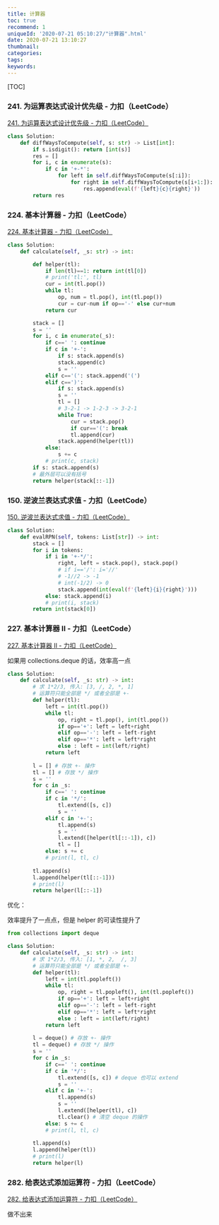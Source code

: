 ```yaml
---
title: 计算器
toc: true
recommend: 1
uniqueId: '2020-07-21 05:10:27/"计算器".html'
date: 2020-07-21 13:10:27
thumbnail:
categories:
tags:
keywords:
---
```


[TOC]

<!--more-->

### 241. 为运算表达式设计优先级 - 力扣（LeetCode）

[241. 为运算表达式设计优先级 - 力扣（LeetCode）](https://leetcode-cn.com/problems/different-ways-to-add-parentheses/)

```python
class Solution:
    def diffWaysToCompute(self, s: str) -> List[int]:
        if s.isdigit(): return [int(s)]
        res = []
        for i, c in enumerate(s):
            if c in '+-*':
                for left in self.diffWaysToCompute(s[:i]):
                    for right in self.diffWaysToCompute(s[i+1:]):
                        res.append(eval(f'{left}{c}{right}'))
        return res
```



### 224. 基本计算器 - 力扣（LeetCode）

[224. 基本计算器 - 力扣（LeetCode）](https://leetcode-cn.com/problems/basic-calculator/)

```python
class Solution:
    def calculate(self, _s: str) -> int:

        def helper(tl):
            if len(tl)==1: return int(tl[0])
            # print('tl:', tl)
            cur = int(tl.pop())
            while tl:
                op, num = tl.pop(), int(tl.pop())
                cur = cur-num if op=='-' else cur+num
            return cur

        stack = []
        s = ''
        for i, c in enumerate(_s):
            if c==' ': continue
            if c in '+-':
                if s: stack.append(s)
                stack.append(c)
                s = ''
            elif c=='(': stack.append('(')
            elif c==')':
                if s: stack.append(s)
                s = ''
                tl = []
                # 3-2-1 -> 1-2-3 -> 3-2-1
                while True:
                    cur = stack.pop()
                    if cur=='(': break
                    tl.append(cur)
                stack.append(helper(tl))
            else:
                s += c
            # print(c, stack)
        if s: stack.append(s)
        # 最外层可以没有括号
        return helper(stack[::-1])
```



### 150. 逆波兰表达式求值 - 力扣（LeetCode）

[150. 逆波兰表达式求值 - 力扣（LeetCode）](https://leetcode-cn.com/problems/evaluate-reverse-polish-notation/)

```python
class Solution:
    def evalRPN(self, tokens: List[str]) -> int:
        stack = []
        for i in tokens:
            if i in '+-*/':
                right, left = stack.pop(), stack.pop()
                # if i=='/': i='//'
                # -1//2 -> -1 
                # int(-1/2) -> 0
                stack.append(int(eval(f'{left}{i}{right}')))
            else: stack.append(i)
            # print(i, stack)
        return int(stack[0])
```



### 227. 基本计算器 II - 力扣（LeetCode）

[227. 基本计算器 II - 力扣（LeetCode）](https://leetcode-cn.com/problems/basic-calculator-ii/)

如果用 collections.deque 的话，效率高一点

```python
class Solution:
    def calculate(self, _s: str) -> int:
        # 求 1*2/3, 传入: [3, /, 2, *, 1]
        # 运算符只能全部是 */ 或者全部是 +-
        def helper(tl):
            left = int(tl.pop())
            while tl:
                op, right = tl.pop(), int(tl.pop())
                if op=='+': left = left+right
                elif op=='-': left = left-right
                elif op=='*': left = left*right
                else : left = int(left/right)
            return left
        
        l = [] # 存放 +- 操作
        tl = [] # 存放 */ 操作
        s = ''
        for c in _s:
            if c==' ': continue
            if c in '*/':
                tl.extend([s, c])
                s = ''
            elif c in '+-':
                tl.append(s)
                s = ''
                l.extend([helper(tl[::-1]), c])
                tl = []
            else: s += c
            # print(l, tl, c)
        
        tl.append(s)
        l.append(helper(tl[::-1]))
        # print(l)
        return helper(l[::-1])

```

优化：

效率提升了一点点，但是 helper 的可读性提升了

```python
from collections import deque

class Solution:
    def calculate(self, _s: str) -> int:
        # 求 1*2/3, 传入: [1, *, 2,  /, 3]
        # 运算符只能全部是 */ 或者全部是 +-
        def helper(tl):
            left = int(tl.popleft())
            while tl:
                op, right = tl.popleft(), int(tl.popleft())
                if op=='+': left = left+right
                elif op=='-': left = left-right
                elif op=='*': left = left*right
                else : left = int(left/right)
            return left
        
        l = deque() # 存放 +- 操作
        tl = deque() # 存放 */ 操作
        s = ''
        for c in _s:
            if c==' ': continue
            if c in '*/':
                tl.extend([s, c]) # deque 也可以 extend
                s = ''
            elif c in '+-':
                tl.append(s)
                s = ''
                l.extend([helper(tl), c])
                tl.clear() # 清空 deque 的操作
            else: s += c
            # print(l, tl, c)
        
        tl.append(s)
        l.append(helper(tl))
        # print(l)
        return helper(l)

```



### 282. 给表达式添加运算符 - 力扣（LeetCode）

[282. 给表达式添加运算符 - 力扣（LeetCode）](https://leetcode-cn.com/problems/expression-add-operators/)

做不出来
